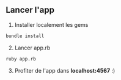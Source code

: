 ## Lancer l'app

1) Installer localement les gems
```bash
bundle install
```
2) Lancer app.rb
```bash
ruby app.rb
```
3) Profiter de l'app dans **localhost:4567** :)
